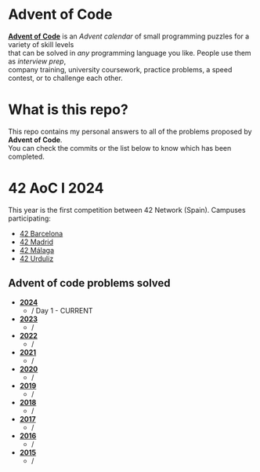 # Advent of Code

[**Advent of Code**](https://adventofcode.com/) is an *Advent calendar* of small programming puzzles for a variety of skill levels<br>
that can be solved in *any* programming language you like. People use them as *interview prep*,<br>
company training, university coursework, practice problems, a speed contest, or to challenge each other.

# What is this repo?

This repo contains my personal answers to all of the problems proposed by **Advent of Code**.
<br>
You can check the commits or the list below to know which has been completed.

# 42 AoC I 2024

This year is the first competition between 42 Network (Spain). Campuses participating:
- [42 Barcelona](https://www.42barcelona.com/es/)
- [42 Madrid](https://www.42madrid.com/)
- [42 Málaga](https://www.42malaga.com/)
- [42 Urduliz](https://www.42urduliz.com)

## Advent of code problems solved

* [**2024**](https://adventofcode.com/)
    * / Day 1 - CURRENT
* [**2023**](https://adventofcode.com/2023)
    * /
* [**2022**](https://adventofcode.com/2022)
    * /
* [**2021**](https://adventofcode.com/2021)
    * /
* [**2020**](https://adventofcode.com/2020)
    * /
* [**2019**](https://adventofcode.com/2019)
    * /
* [**2018**](https://adventofcode.com/2018)
    * /
* [**2017**](https://adventofcode.com/2017)
    * /
* [**2016**](https://adventofcode.com/2016)
    * /
* [**2015**](https://adventofcode.com/2015)
    * /